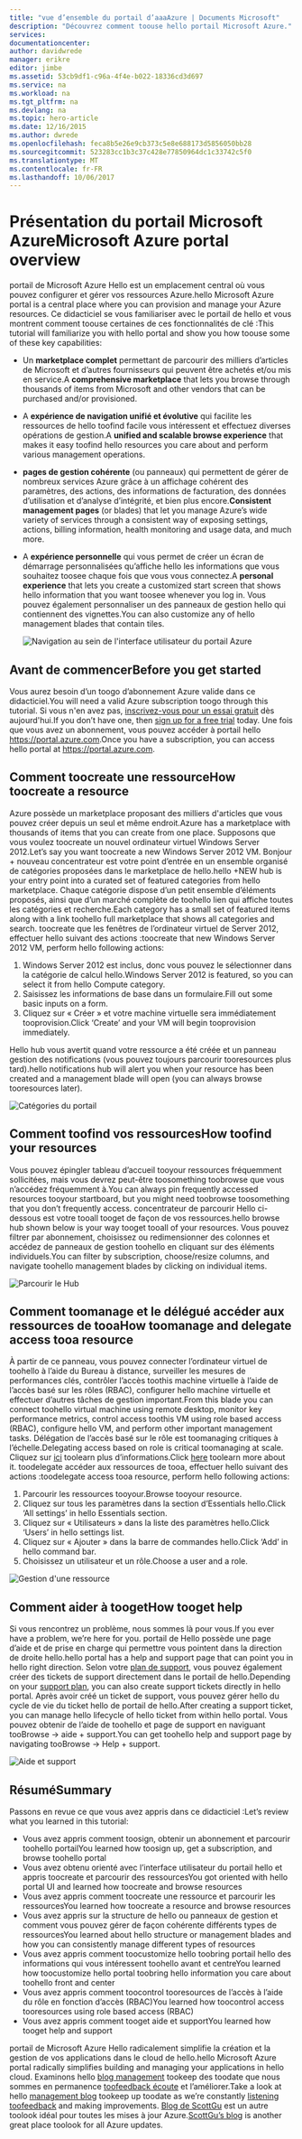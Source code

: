 ```yaml
---
title: "vue d’ensemble du portail d’aaaAzure | Documents Microsoft"
description: "Découvrez comment toouse hello portail Microsoft Azure."
services: 
documentationcenter: 
author: davidwrede
manager: erikre
editor: jimbe
ms.assetid: 53cb9df1-c96a-4f4e-b022-18336cd3d697
ms.service: na
ms.workload: na
ms.tgt_pltfrm: na
ms.devlang: na
ms.topic: hero-article
ms.date: 12/16/2015
ms.author: dwrede
ms.openlocfilehash: feca8b5e26e9cb373c5e8e688173d5856050bb28
ms.sourcegitcommit: 523283cc1b3c37c428e77850964dc1c33742c5f0
ms.translationtype: MT
ms.contentlocale: fr-FR
ms.lasthandoff: 10/06/2017
---
```

# <a name="microsoft-azure-portal-overview"></a><span data-ttu-id="9e882-103">Présentation du portail Microsoft Azure</span><span class="sxs-lookup"><span data-stu-id="9e882-103">Microsoft Azure portal overview</span></span>
<span data-ttu-id="9e882-104">portail de Microsoft Azure Hello est un emplacement central où vous pouvez configurer et gérer vos ressources Azure.</span><span class="sxs-lookup"><span data-stu-id="9e882-104">hello Microsoft Azure portal is a central place where you can provision and manage your Azure resources.</span></span>  <span data-ttu-id="9e882-105">Ce didacticiel se vous familiariser avec le portail de hello et vous montrent comment toouse certaines de ces fonctionnalités de clé :</span><span class="sxs-lookup"><span data-stu-id="9e882-105">This tutorial will familiarize you with hello portal and show you how toouse some of these key capabilities:</span></span>

* <span data-ttu-id="9e882-106">Un **marketplace complet** permettant de parcourir des milliers d’articles de Microsoft et d’autres fournisseurs qui peuvent être achetés et/ou mis en service.</span><span class="sxs-lookup"><span data-stu-id="9e882-106">A **comprehensive marketplace** that lets you browse through thousands of items from Microsoft and other vendors that can be purchased and/or provisioned.</span></span>
* <span data-ttu-id="9e882-107">A **expérience de navigation unifié et évolutive** qui facilite les ressources de hello toofind facile vous intéressent et effectuez diverses opérations de gestion.</span><span class="sxs-lookup"><span data-stu-id="9e882-107">A **unified and scalable browse experience** that makes it easy toofind hello resources you care about and perform various management operations.</span></span>
* <span data-ttu-id="9e882-108">**pages de gestion cohérente** (ou panneaux) qui permettent de gérer de nombreux services Azure grâce à un affichage cohérent des paramètres, des actions, des informations de facturation, des données d’utilisation et d’analyse d’intégrité, et bien plus encore.</span><span class="sxs-lookup"><span data-stu-id="9e882-108">**Consistent management pages** (or blades) that let you manage Azure’s wide variety of services through a consistent way of exposing settings, actions, billing information, health monitoring and usage data, and much more.</span></span>
* <span data-ttu-id="9e882-109">A **expérience personnelle** qui vous permet de créer un écran de démarrage personnalisées qu’affiche hello les informations que vous souhaitez toosee chaque fois que vous vous connectez.</span><span class="sxs-lookup"><span data-stu-id="9e882-109">A **personal experience** that lets you create a customized start screen that shows hello information that you want toosee whenever you log in.</span></span>  <span data-ttu-id="9e882-110">Vous pouvez également personnaliser un des panneaux de gestion hello qui contiennent des vignettes.</span><span class="sxs-lookup"><span data-stu-id="9e882-110">You can also customize any of hello management blades that contain tiles.</span></span>
  
  ![Navigation au sein de l'interface utilisateur du portail Azure][UIOrientation]

## <a name="before-you-get-started"></a><span data-ttu-id="9e882-112">Avant de commencer</span><span class="sxs-lookup"><span data-stu-id="9e882-112">Before you get started</span></span>
<span data-ttu-id="9e882-113">Vous aurez besoin d’un toogo d’abonnement Azure valide dans ce didacticiel.</span><span class="sxs-lookup"><span data-stu-id="9e882-113">You will need a valid Azure subscription toogo through this tutorial.</span></span>  <span data-ttu-id="9e882-114">Si vous n'en avez pas, [inscrivez-vous pour un essai gratuit](https://azure.microsoft.com/pricing/free-trial/) dès aujourd'hui.</span><span class="sxs-lookup"><span data-stu-id="9e882-114">If you don’t have one, then [sign up for a free trial](https://azure.microsoft.com/pricing/free-trial/) today.</span></span>  <span data-ttu-id="9e882-115">Une fois que vous avez un abonnement, vous pouvez accéder à portail hello <https://portal.azure.com>.</span><span class="sxs-lookup"><span data-stu-id="9e882-115">Once you have a subscription, you can access hello portal at <https://portal.azure.com>.</span></span>

## <a name="how-toocreate-a-resource"></a><span data-ttu-id="9e882-116">Comment toocreate une ressource</span><span class="sxs-lookup"><span data-stu-id="9e882-116">How toocreate a resource</span></span>
<span data-ttu-id="9e882-117">Azure possède un marketplace proposant des milliers d'articles que vous pouvez créer depuis un seul et même endroit.</span><span class="sxs-lookup"><span data-stu-id="9e882-117">Azure has a marketplace with thousands of items that you can create from one place.</span></span>  <span data-ttu-id="9e882-118">Supposons que vous voulez toocreate un nouvel ordinateur virtuel Windows Server 2012.</span><span class="sxs-lookup"><span data-stu-id="9e882-118">Let’s say you want toocreate a new Windows Server 2012 VM.</span></span>  <span data-ttu-id="9e882-119">Bonjour + nouveau concentrateur est votre point d’entrée en un ensemble organisé de catégories proposées dans le marketplace de hello.</span><span class="sxs-lookup"><span data-stu-id="9e882-119">hello +NEW hub is your entry point into a curated set of featured categories from hello marketplace.</span></span>  <span data-ttu-id="9e882-120">Chaque catégorie dispose d’un petit ensemble d’éléments proposés, ainsi que d’un marché complète de toohello lien qui affiche toutes les catégories et recherche.</span><span class="sxs-lookup"><span data-stu-id="9e882-120">Each category has a small set of featured items along with a link toohello full marketplace that shows all categories and search.</span></span> <span data-ttu-id="9e882-121">toocreate que les fenêtres de l’ordinateur virtuel de Server 2012, effectuer hello suivant des actions :</span><span class="sxs-lookup"><span data-stu-id="9e882-121">toocreate that new Windows Server 2012 VM, perform hello following actions:</span></span>  

1. <span data-ttu-id="9e882-122">Windows Server 2012 est inclus, donc vous pouvez le sélectionner dans la catégorie de calcul hello.</span><span class="sxs-lookup"><span data-stu-id="9e882-122">Windows Server 2012 is featured, so you can select it from hello Compute category.</span></span>  
2. <span data-ttu-id="9e882-123">Saisissez les informations de base dans un formulaire.</span><span class="sxs-lookup"><span data-stu-id="9e882-123">Fill out some basic inputs on a form.</span></span>
3. <span data-ttu-id="9e882-124">Cliquez sur « Créer » et votre machine virtuelle sera immédiatement tooprovision.</span><span class="sxs-lookup"><span data-stu-id="9e882-124">Click ‘Create’ and your VM will begin tooprovision immediately.</span></span>

<span data-ttu-id="9e882-125">Hello hub vous avertit quand votre ressource a été créée et un panneau gestion des notifications (vous pouvez toujours parcourir tooresources plus tard).</span><span class="sxs-lookup"><span data-stu-id="9e882-125">hello notifications hub will alert you when your resource has been created and a management blade will open (you can always browse tooresources later).</span></span>

![Catégories du portail][PortalCategories]

## <a name="how-toofind-your-resources"></a><span data-ttu-id="9e882-127">Comment toofind vos ressources</span><span class="sxs-lookup"><span data-stu-id="9e882-127">How toofind your resources</span></span>
<span data-ttu-id="9e882-128">Vous pouvez épingler tableau d’accueil tooyour ressources fréquemment sollicitées, mais vous devrez peut-être toosomething toobrowse que vous n’accédez fréquemment à.</span><span class="sxs-lookup"><span data-stu-id="9e882-128">You can always pin frequently accessed resources tooyour startboard, but you might need toobrowse toosomething that you don’t frequently access.</span></span>  <span data-ttu-id="9e882-129">concentrateur de parcourir Hello ci-dessous est votre tooall tooget de façon de vos ressources.</span><span class="sxs-lookup"><span data-stu-id="9e882-129">hello browse hub shown below is your way tooget tooall of your resources.</span></span>  <span data-ttu-id="9e882-130">Vous pouvez filtrer par abonnement, choisissez ou redimensionner des colonnes et accédez de panneaux de gestion toohello en cliquant sur des éléments individuels.</span><span class="sxs-lookup"><span data-stu-id="9e882-130">You can filter by subscription, choose/resize columns, and navigate toohello management blades by clicking on individual items.</span></span>

![Parcourir le Hub][BrowseHub]

## <a name="how-toomanage-and-delegate-access-tooa-resource"></a><span data-ttu-id="9e882-132">Comment toomanage et le délégué accéder aux ressources de tooa</span><span class="sxs-lookup"><span data-stu-id="9e882-132">How toomanage and delegate access tooa resource</span></span>
<span data-ttu-id="9e882-133">À partir de ce panneau, vous pouvez connecter l’ordinateur virtuel de toohello à l’aide du Bureau à distance, surveiller les mesures de performances clés, contrôler l’accès toothis machine virtuelle à l’aide de l’accès basé sur les rôles (RBAC), configurer hello machine virtuelle et effectuer d’autres tâches de gestion important.</span><span class="sxs-lookup"><span data-stu-id="9e882-133">From this blade you can connect toohello virtual machine using remote desktop, monitor key performance metrics, control access toothis VM using role based access (RBAC), configure hello VM, and perform other important management tasks.</span></span>  <span data-ttu-id="9e882-134">Délégation de l’accès basé sur le rôle est toomanaging critiques à l’échelle.</span><span class="sxs-lookup"><span data-stu-id="9e882-134">Delegating access based on role is critical toomanaging at scale.</span></span>  <span data-ttu-id="9e882-135">Cliquez sur [ici](active-directory/role-based-access-control-configure.md) toolearn plus d’informations.</span><span class="sxs-lookup"><span data-stu-id="9e882-135">Click [here](active-directory/role-based-access-control-configure.md) toolearn more about it.</span></span> <span data-ttu-id="9e882-136">toodelegate accéder aux ressources de tooa, effectuer hello suivant des actions :</span><span class="sxs-lookup"><span data-stu-id="9e882-136">toodelegate access tooa resource, perform hello following actions:</span></span>

1. <span data-ttu-id="9e882-137">Parcourir les ressources tooyour.</span><span class="sxs-lookup"><span data-stu-id="9e882-137">Browse tooyour resource.</span></span>
2. <span data-ttu-id="9e882-138">Cliquez sur tous les paramètres dans la section d’Essentials hello.</span><span class="sxs-lookup"><span data-stu-id="9e882-138">Click ‘All settings’ in hello Essentials section.</span></span>
3. <span data-ttu-id="9e882-139">Cliquez sur « Utilisateurs » dans la liste des paramètres hello.</span><span class="sxs-lookup"><span data-stu-id="9e882-139">Click ‘Users’ in hello settings list.</span></span>
4. <span data-ttu-id="9e882-140">Cliquez sur « Ajouter » dans la barre de commandes hello.</span><span class="sxs-lookup"><span data-stu-id="9e882-140">Click ‘Add’ in hello command bar.</span></span>
5. <span data-ttu-id="9e882-141">Choisissez un utilisateur et un rôle.</span><span class="sxs-lookup"><span data-stu-id="9e882-141">Choose a user and a role.</span></span>

![Gestion d'une ressource][ManageResource]

## <a name="how-tooget-help"></a><span data-ttu-id="9e882-143">Comment aider à tooget</span><span class="sxs-lookup"><span data-stu-id="9e882-143">How tooget help</span></span>
<span data-ttu-id="9e882-144">Si vous rencontrez un problème, nous sommes là pour vous.</span><span class="sxs-lookup"><span data-stu-id="9e882-144">If you ever have a problem, we’re here for you.</span></span>  <span data-ttu-id="9e882-145">portail de Hello possède une page d’aide et de prise en charge qui permettre vous pointent dans la direction de droite hello.</span><span class="sxs-lookup"><span data-stu-id="9e882-145">hello portal has a help and support page that can point you in hello right direction.</span></span>  <span data-ttu-id="9e882-146">Selon votre [plan de support](https://azure.microsoft.com/support/plans/), vous pouvez également créer des tickets de support directement dans le portail de hello.</span><span class="sxs-lookup"><span data-stu-id="9e882-146">Depending on your [support plan](https://azure.microsoft.com/support/plans/), you can also create support tickets directly in hello portal.</span></span>  <span data-ttu-id="9e882-147">Après avoir créé un ticket de support, vous pouvez gérer hello du cycle de vie du ticket hello de portail de hello.</span><span class="sxs-lookup"><span data-stu-id="9e882-147">After creating a support ticket, you can manage hello lifecycle of hello ticket from within hello portal.</span></span> <span data-ttu-id="9e882-148">Vous pouvez obtenir de l’aide de toohello et page de support en naviguant tooBrowse -> aide + support.</span><span class="sxs-lookup"><span data-stu-id="9e882-148">You can get toohello help and support page by navigating tooBrowse -> Help + support.</span></span>  

![Aide et support][HelpSupport]

## <a name="summary"></a><span data-ttu-id="9e882-150">Résumé</span><span class="sxs-lookup"><span data-stu-id="9e882-150">Summary</span></span>
<span data-ttu-id="9e882-151">Passons en revue ce que vous avez appris dans ce didacticiel :</span><span class="sxs-lookup"><span data-stu-id="9e882-151">Let’s review what you learned in this tutorial:</span></span>

* <span data-ttu-id="9e882-152">Vous avez appris comment toosign, obtenir un abonnement et parcourir toohello portail</span><span class="sxs-lookup"><span data-stu-id="9e882-152">You learned how toosign up, get a subscription, and browse toohello portal</span></span>
* <span data-ttu-id="9e882-153">Vous avez obtenu orienté avec l’interface utilisateur du portail hello et appris toocreate et parcourir des ressources</span><span class="sxs-lookup"><span data-stu-id="9e882-153">You got oriented with hello portal UI and learned how toocreate and browse resources</span></span>
* <span data-ttu-id="9e882-154">Vous avez appris comment toocreate une ressource et parcourir les ressources</span><span class="sxs-lookup"><span data-stu-id="9e882-154">You learned how toocreate a resource and browse resources</span></span>
* <span data-ttu-id="9e882-155">Vous avez appris sur la structure de hello ou panneaux de gestion et comment vous pouvez gérer de façon cohérente différents types de ressources</span><span class="sxs-lookup"><span data-stu-id="9e882-155">You learned about hello structure or management blades and how you can consistently manage different types of resources</span></span>
* <span data-ttu-id="9e882-156">Vous avez appris comment toocustomize hello toobring portail hello des informations qui vous intéressent toohello avant et centre</span><span class="sxs-lookup"><span data-stu-id="9e882-156">You learned how toocustomize hello portal toobring hello information you care about toohello front and center</span></span>
* <span data-ttu-id="9e882-157">Vous avez appris comment toocontrol tooresources de l’accès à l’aide du rôle en fonction d’accès (RBAC)</span><span class="sxs-lookup"><span data-stu-id="9e882-157">You learned how toocontrol access tooresources using role based access (RBAC)</span></span>
* <span data-ttu-id="9e882-158">Vous avez appris comment tooget aide et support</span><span class="sxs-lookup"><span data-stu-id="9e882-158">You learned how tooget help and support</span></span>

<span data-ttu-id="9e882-159">portail de Microsoft Azure Hello radicalement simplifie la création et la gestion de vos applications dans le cloud de hello.</span><span class="sxs-lookup"><span data-stu-id="9e882-159">hello Microsoft Azure portal radically simplifies building and managing your applications in hello cloud.</span></span>  <span data-ttu-id="9e882-160">Examinons hello [blog management](https://azure.microsoft.com/blog/topics/management/) tookeep des toodate que nous sommes en permanence [toofeedback écoute](https://feedback.azure.com/forums/223579-azure-preview-portal/) et l’améliorer.</span><span class="sxs-lookup"><span data-stu-id="9e882-160">Take a look at hello [management blog](https://azure.microsoft.com/blog/topics/management/) tookeep up toodate as we’re constantly [listening toofeedback](https://feedback.azure.com/forums/223579-azure-preview-portal/) and making improvements.</span></span>  <span data-ttu-id="9e882-161">[Blog de ScottGu](http://weblogs.asp.net/scottgu) est un autre toolook idéal pour toutes les mises à jour Azure.</span><span class="sxs-lookup"><span data-stu-id="9e882-161">[ScottGu’s blog](http://weblogs.asp.net/scottgu) is another great place toolook for all Azure updates.</span></span>

[UIOrientation]: ./media/azure-portal-how-to-use/azure_portal_1.png
[PortalCategories]: ./media/azure-portal-how-to-use/azure_portal_2.png
[BrowseHub]: ./media/azure-portal-how-to-use/azure_portal_3.png
[ManageResource]: ./media/azure-portal-how-to-use/azure_portal_4.png
[CustomizeBlades]: ./media/azure-portal-how-to-use/azure_portal_5.png
[HelpSupport]: ./media/azure-portal-how-to-use/azure_portal_6.png
